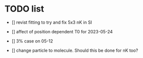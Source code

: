 # TODO list 

- [] revist fitting to try and fix 5x3 nK in SI

- [] affect of position dependent T0 for 2023-05-24

- [] 3% case on 05-12

- [] change particle to molecule. Should this be done for nK too? 